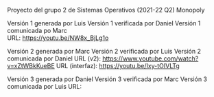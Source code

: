 Proyecto del grupo 2 de Sistemas Operativos (2021-22 Q2)
Monopoly

Versión 1 generada por Luis
Versión 1 verificada por Daniel
Versión 1 comunicada po Marc	
URL: https://youtu.be/NW8x_BjLg1o


Versión 2 generada por Marc
Versión 2 verificada por Luis
Versión 2 comunicada por Daniel URL (v2): https://www.youtube.com/watch?v=xZtWBkKueBE URL (interfaz): https://youtu.be/Ixy-tOIVLTg



Versión 3 generada por Daniel
Versión 3 verificada por Marc
Versión 3 comunicada por Luis
URL: 
